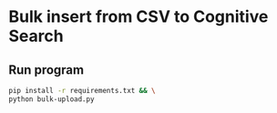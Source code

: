 # Bulk insert from CSV to Cognitive Search

## Run program

```bash
pip install -r requirements.txt && \
python bulk-upload.py
```
